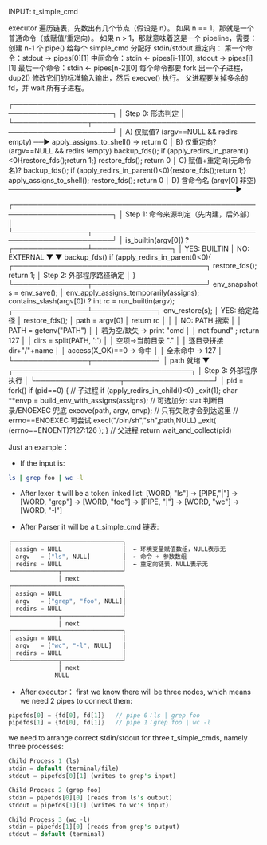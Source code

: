 INPUT: t_simple_cmd

executor 遍历链表，先数出有几个节点（假设是 n）。
如果 n == 1，那就是一个普通命令（或赋值/重定向）。
如果 n > 1，那就意味着这是一个 pipeline，需要：
创建 n-1 个 pipe()
给每个 simple_cmd 分配好 stdin/stdout 重定向：
第一个命令：stdout → pipes[0][1]
中间命令：stdin ← pipes[i-1][0], stdout → pipes[i][1]
最后一个命令：stdin ← pipes[n-2][0]
每个命令都要 fork 出一个子进程，dup2() 修改它们的标准输入输出，然后 execve() 执行。
父进程要关掉多余的 fd，并 wait 所有子进程。

┌──────────────────────────────────────────────────────────────────────┐
│ Step 0: 形态判定                                                      │
└───────────────┬──────────────────────────────────────────────────────┘
                │
      A) 仅赋值? (argv==NULL && redirs empty) ──► apply_assigns_to_shell() → return 0
                │
      B) 仅重定向? (argv==NULL && redirs !empty)
          backup_fds(); if (apply_redirs_in_parent()<0){restore_fds();return 1;}
          restore_fds(); return 0
                │
      C) 赋值+重定向(无命令名)?
          backup_fds(); if (apply_redirs_in_parent()<0){restore_fds();return 1;}
          apply_assigns_to_shell(); restore_fds(); return 0
                │
      D) 含命令名 (argv[0] 非空) ──────────────────────────────────────────────►

┌──────────────────────────────────────────────────────────────────────┐
│ Step 1: 命令来源判定（先内建，后外部）                                   │
└───────────────┬──────────────────────────────────────────────────────┘
                │
        is_builtin(argv[0]) ?
      ┌───────────────┴────────────────┐
      │ YES: BUILTIN                   │  NO: EXTERNAL
      ▼                                ▼
 backup_fds()
 if (apply_redirs_in_parent()<0){      ┌───────────────────────────────────────┐
   restore_fds(); return 1;            │ Step 2: 外部程序路径确定               │
 }                                     └───────────────┬───────────────────────┘
 env_snapshot s = env_save();                          │
 env_apply_assigns_temporarily(assigns);   contains_slash(argv[0]) ?
 int rc = run_builtin(argv);                      ┌───────────────┴─────────────┐
 env_restore(s);                                  │ YES: 给定路径               │
 restore_fds();                                   │   path = argv[0]            │
 return rc                                        │                             │
                                                  │ NO: PATH 搜索               │
                                                  │   PATH = getenv("PATH")     │
                                                  │   若为空/缺失 → print "cmd  │
                                                  │   not found" ; return 127   │
                                                  │   dirs = split(PATH, ':')   │
                                                  │   空项→当前目录 "."         │
                                                  │   逐目录拼接 dir+"/"+name   │
                                                  │   access(X_OK)==0 → 命中    │
                                                  │   全未命中 → 127            │
                                                  └───────────────┬─────────────┘
                                                                  │ path 就绪
                                                                  ▼
                                           ┌────────────────────────────────────┐
                                           │ Step 3: 外部程序执行               │
                                           └─────────────────┬──────────────────┘
                                                             │
                                                      pid = fork()
                                                      if (pid==0) {           // 子进程
                                                         if (apply_redirs_in_child()<0) _exit(1);
                                                         char **envp = build_env_with_assigns(assigns);
                                                         // 可选加分: stat 判断目录/ENOEXEC 兜底
                                                         execve(path, argv, envp);
                                                         // 只有失败才会到达这里
                                                         // errno==ENOEXEC 可尝试 execl("/bin/sh","sh",path,NULL)
                                                         _exit( (errno==ENOENT)?127:126 );
                                                      }
                                                      // 父进程
                                                      return wait_and_collect(pid)

Just an example：

- If the input is:
```bash
ls | grep foo | wc -l
```

- After lexer it will be a token linked list:
[WORD, "ls"] -> [PIPE,"|"] -> [WORD, "grep"] -> [WORD, "foo"] -> [PIPE, "|"] -> [WORD, "wc"] -> [WORD, "-l"]

- After Parser it will be a t_simple_cmd 链表:
```rust
┌───────────────────────────────┐
│ assign = NULL                 │  ← 环境变量赋值数组，NULL表示无
│ argv   = ["ls", NULL]         │  ← 命令 + 参数数组
│ redirs = NULL                 │  ← 重定向链表，NULL表示无
└─────────────┬─────────────────┘
              │ next
┌───────────────────────────────┐
│ assign = NULL                 │
│ argv   = ["grep", "foo", NULL]│
│ redirs = NULL                 │
└─────────────┬─────────────────┘
              │ next
┌───────────────────────────────┐
│ assign = NULL                 │
│ argv   = ["wc", "-l", NULL]   │
│ redirs = NULL                 │
└─────────────┬─────────────────┘
              │ next
             NULL

```

- After executor： first we know there will be three nodes, which means we need 2 pipes to connect them:
```rust
pipefds[0] = {fd[0], fd[1]}   // pipe 0：ls | grep foo
pipefds[1] = {fd[0], fd[1]}   // pipe 1：grep foo | wc -l
```

we need to arrange correct stdin/stdout for three t_simple_cmds, namely three processes:
```rust
Child Process 1 (ls)
stdin = default (terminal/file)
stdout = pipefds[0][1] (writes to grep's input)

Child Process 2 (grep foo)
stdin = pipefds[0][0] (reads from ls's output)
stdout = pipefds[1][1] (writes to wc's input)

Child Process 3 (wc -l)
stdin = pipefds[1][0] (reads from grep's output)
stdout = default (terminal)
```



